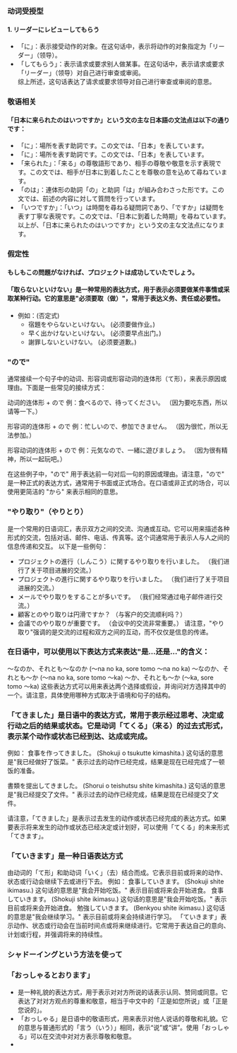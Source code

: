 ### 动词受授型
#### 1. リーダーにレビューしてもらう
- 「に」：表示接受动作的对象。在这句话中，表示将动作的对象指定为「リーダー」（领导）。
- 「してもらう」：表示请求或要求别人做某事。在这句话中，表示请求或要求「リーダー」（领导）对自己进行审查或审阅。  
综上所述，这句话表达了请求或要求领导对自己进行审查或审阅的意思。
### 敬语相关
#### 「日本に来られたのはいつですか」という文の主な日本語の文法点は以下の通りです：
- 「に」：場所を表す助詞です。この文では、「日本」を表しています。
- 「に」：場所を表す助詞です。この文では、「日本」を表しています。
- 「来られた」：「来る」の尊敬語形であり、相手の尊敬や敬意を示す表現です。この文では、相手が日本に到着したことを尊敬の意を込めて尋ねています。
- 「のは」：連体形の助詞「の」と助詞「は」が組み合わさった形です。この文では、前述の内容に対して質問を行っています。
- 「いつですか」：「いつ」は時間を尋ねる疑問詞であり、「ですか」は疑問を表す丁寧な表現です。この文では、「日本に到着した時期」を尋ねています。
以上が、「日本に来られたのはいつですか」という文の主な文法点になります。

### 假定性
#### もしもこの問題がなければ、プロジェクトは成功していたでしょう。
#### 「取らないといけない」是一种常用的表达方式，用于表示必须要做某件事情或采取某种行动。它的意思是"必须要取（做）"，常用于表达义务、责任或必要性。
- 例如：(否定式)
  - 宿題をやらないといけない。 (必须要做作业。)
  - 早く出かけないといけない。 (必须要早点出门。)
  - 謝罪しないといけない。 (必须要道歉。)
### "ので" 
通常接续一个句子中的动词、形容词或形容动词的连体形（て形），来表示原因或理由。下面是一些常见的接续方式：

动词的连体形 + ので
例：食べるので、待ってください。
（因为要吃东西，所以请等一下。）

形容词的连体形 + ので
例：忙しいので、参加できません。
（因为很忙，所以无法参加。）

形容动词的连体形 + ので
例：元気なので、一緒に遊びましょう。
（因为很有精神，所以一起玩吧。）

在这些例子中，"ので" 用于表达前一句对后一句的原因或理由。请注意，"ので" 是一种正式的表达方式，通常用于书面或正式场合。在口语或非正式的场合，可以使用更简洁的 "から" 来表示相同的意思。
### "やり取り"（やりとり）
是一个常用的日语词汇，表示双方之间的交流、沟通或互动。它可以用来描述各种形式的交流，包括对话、邮件、电话、传真等。这个词通常用于表示人与人之间的信息传递和交互。
以下是一些例句：
- プロジェクトの進行（しんこう）に関するやり取りを行いました。
（我们进行了关于项目进展的交流。）
- プロジェクトの進行に関するやり取りを行いました。
（我们进行了关于项目进展的交流。）
- メールでやり取りをすることが多いです。
（我们经常通过电子邮件进行交流。）
- 顧客とのやり取りは円滑ですか？
（与客户的交流顺利吗？）
- 会議でのやり取りが重要です。
（会议中的交流非常重要。）
请注意，"やり取り"强调的是交流的过程和双方之间的互动，而不仅仅是信息的传递。

### 在日语中，可以使用以下表达方式来表达"是...还是..."的含义：
～なのか、それとも～なのか (～na no ka, sore tomo ～na no ka)
～なのか、それとも～か (～na no ka, sore tomo ～ka)
～か、それとも～か (～ka, sore tomo ～ka)
这些表达方式可以用来表达两个选择或假设，并询问对方选择其中的一个。请注意，具体使用哪种方式取决于语境和句子的结构。

### 「てきました」是日语中的表达方式，常用于表示经过思考、决定或行动之后的结果或状态。它是动词「てくる」（来る）的过去式形式，表示某个动作或状态已经到达、达成或完成。
  例如：
  食事を作ってきました。 (Shokuji o tsukutte kimashita.)
  这句话的意思是"我已经做好了饭菜。" 表示过去的动作已经完成，结果是现在已经完成了一顿饭的准备。
  
  書類を提出してきました。 (Shorui o teishutsu shite kimashita.)
  这句话的意思是"我已经提交了文件。" 表示过去的动作已经完成，结果是现在已经提交了文件。
  
  请注意，「てきました」是表示过去发生的动作或状态已经完成的表达方式。如果要表示将来发生的动作或状态已经决定或计划好，可以使用「てくる」的未来形式「てきます」。

### 「ていきます」是一种日语表达方式
  由动词的「て形」和助动词「いく」（去）结合而成。它表示目前或将来的动作、状态或行动会继续下去或进行下去。
  例如：
  食事していきます。 (Shokuji shite ikimasu.)
  这句话的意思是"我会开始吃饭。" 表示目前或将来会开始进食。
  食事していきます。 (Shokuji shite ikimasu.)
  这句话的意思是"我会开始吃饭。" 表示目前或将来会开始进食。
  勉強していきます。 (Benkyou shite ikimasu.)
  这句话的意思是"我会继续学习。" 表示目前或将来会持续进行学习。
  「ていきます」表示动作、状态或行动会在当前时间点或将来继续进行。它常用于表达自己的意向、计划或行程，并强调将来的持续性。

### シャドーイングという方法を使って

### 「おっしゃるとおります」
- 是一种礼貌的表达方式，用于表示对对方所说的话表示认同、赞同或同意。它表达了对对方观点的尊重和敬意，相当于中文中的「正是如您所说」或「正是您说的」。
- 「おっしゃる」是日语中的敬语形式，用来表示对他人说话的尊敬和礼貌。它的意思与普通形式的「言う（いう）」相同，表示“说”或“讲”。使用「おっしゃる」可以在交流中对对方表示尊敬和敬意。
- 